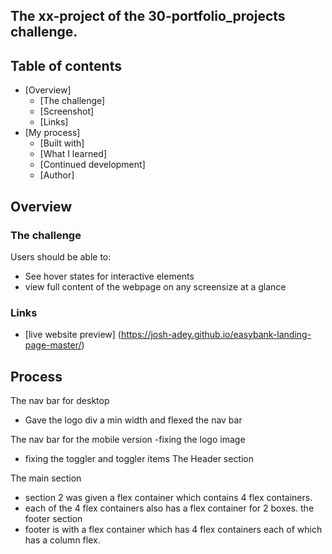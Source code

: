 ##  The xx-project of the 30-portfolio_projects challenge.



  

## Table of contents

- [Overview]
    - [The challenge]
    - [Screenshot]
    - [Links]
- [My process]
    - [Built with]
    - [What I learned]
    - [Continued development]
    - [Author]


## Overview


### The challenge

Users should be able to:

- See hover states for interactive elements
- view full content of the webpage on any screensize at a glance

### Links
- [live website preview] (https://josh-adey.github.io/easybank-landing-page-master/) 

## Process
The nav bar for desktop
  - Gave the logo div a min width and flexed the nav bar 

The nav bar for the mobile version 
-fixing the logo image
- fixing the toggler and toggler items
The Header section
 
The main section

- section 2 was given a flex container which contains 4 flex containers.
- each of the 4 flex containers also has a flex container for 2 boxes. 
the footer section
- footer is with a flex container which has 4 flex containers each of which has a column flex.